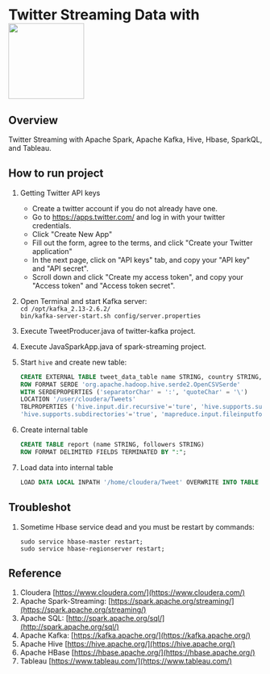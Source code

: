 # Twitter Streaming Data with <img src="https://spark.apache.org/images/spark-logo-trademark.png" width="150" />

## Overview

Twitter Streaming with Apache Spark, Apache Kafka, Hive, Hbase, SparkQL, and Tableau.

## How to run project

1. Getting Twitter API keys

    * Create a twitter account if you do not already have one. 
    * Go to https://apps.twitter.com/ and log in with your twitter credentials. 
    * Click "Create New App" 
    * Fill out the form, agree to the terms, and click "Create your Twitter application" 
    * In the next page, click on "API keys" tab, and copy your "API key" and "API secret". 
    * Scroll down and click "Create my access token", and copy your "Access token" and "Access token secret".

2. Open Terminal and start Kafka server: \
   `cd /opt/kafka_2.13-2.6.2/` \
   `bin/kafka-server-start.sh config/server.properties`
3. Execute TweetProducer.java of twitter-kafka project.

4. Execute JavaSparkApp.java of spark-streaming project.

5. Start `hive` and create new table:
   ```sql
   CREATE EXTERNAL TABLE tweet_data_table name STRING, country STRING, followers STRING)
   ROW FORMAT SERDE 'org.apache.hadoop.hive.serde2.OpenCSVSerde'
   WITH SERDEPROPERTIES ('separatorChar' = ':', 'quoteChar' = '\')
   LOCATION '/user/cloudera/Tweets'
   TBLPROPERTIES ('hive.input.dir.recursive'='ture', 'hive.supports.subdirectories'='true',
   'hive.supports.subdirectories'='true', 'mapreduce.input.fileinputformat.input.dir.recursive'='true');
   ```
   
6. Create internal table
   ```sql
   CREATE TABLE report (name STRING, followers STRING)
   ROW FORMAT DELIMITED FIELDS TERMINATED BY ":";
   ```
7. Load data into internal table
   ```sql
   LOAD DATA LOCAL INPATH '/home/cloudera/Tweet' OVERWRITE INTO TABLE report;
   ```

## Troubleshot

1. Sometime Hbase service dead and you must be restart by commands:
   ```
   sudo service hbase-master restart;
   sudo service hbase-regionserver restart;
   ```

## Reference

1. Cloudera [https://www.cloudera.com/](https://www.cloudera.com/)
2. Apache Spark-Streaming: [https://spark.apache.org/streaming/](https://spark.apache.org/streaming/)
3. Apache SQL: [http://spark.apache.org/sql/](http://spark.apache.org/sql/)
4. Apache Kafka: [https://kafka.apache.org/](https://kafka.apache.org/)
5. Apache Hive [https://hive.apache.org/](https://hive.apache.org/)
6. Apache HBase [https://hbase.apache.org/](https://hbase.apache.org/)
7. Tableau [https://www.tableau.com/](https://www.tableau.com/)
